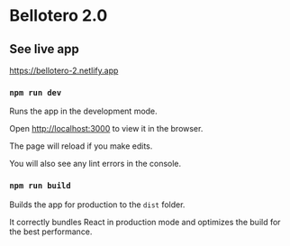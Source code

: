 # Bellotero 2.0

## See live app

<https://bellotero-2.netlify.app>

### `npm run dev`

Runs the app in the development mode.

Open [http://localhost:3000](http://localhost:3000) to view it in the browser.

The page will reload if you make edits.

You will also see any lint errors in the console.

### `npm run build`

Builds the app for production to the `dist` folder.

It correctly bundles React in production mode and optimizes the build for the best performance.

